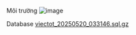 Môi trường
![image](https://github.com/user-attachments/assets/de4b8fe6-1544-4d47-85bb-abcc01456226)<br>

Database 
[viectot_20250520_033146.sql.gz](https://github.com/user-attachments/files/20327750/viectot_20250520_033146.sql.gz)
